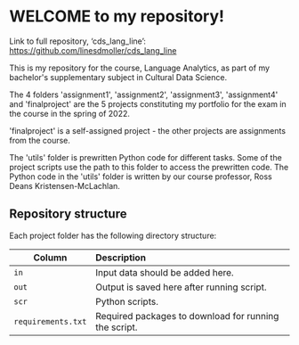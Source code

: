 # WELCOME to my repository!
Link to full repository, ‘cds_lang_line’: https://github.com/linesdmoller/cds_lang_line

This is my repository for the course, Language Analytics, as part of my bachelor's supplementary subject in Cultural Data Science.

The 4 folders 'assignment1', 'assignment2', 'assignment3', 'assignment4' and 'finalproject' are the 5 projects constituting my portfolio for the exam in the course in the spring of 2022.

'finalproject' is a self-assigned project - the other projects are assignments from the course.

The 'utils' folder is prewritten Python code for different tasks. Some of the project scripts use the path to this folder to access the prewritten code. The Python code in the 'utils' folder is written by our course professor, Ross Deans Kristensen-McLachlan.

## Repository structure
Each project folder has the following directory structure:

| Column | Description|
|--------|:-----------|
```in```| Input data should be added here.
```out``` | Output is saved here after running script.
```scr``` | Python scripts.
```requirements.txt``` | Required packages to download for running the script.
